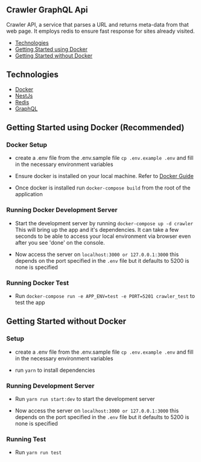 ## Crawler GraphQL Api

Crawler API, a service that parses a URL and returns meta-data from that web page. It employs redis to  ensure fast response for sites already visited.

* [Technologies](#technologies)
* [Getting Started using Docker](#getting-started-using-docker-recommended)
* [Getting Started without Docker](#getting-started-without-docker)

## Technologies

* [Docker](https://docs.docker.com/get-docker/)
* [NestJs](https://docs.nestjs.com/)
* [Redis](https://redis.io/)
* [GraphQL](https://graphql.org/)

## Getting Started using Docker (Recommended)

### Docker Setup

* create a .env file from the .env.sample file `cp .env.example .env` and fill in the necessary environment variables

* Ensure docker is installed on your local machine. Refer to [Docker Guide](https://docs.docker.com/get-docker/)
* Once docker is installed run `docker-compose build` from the root of the application

### Running Docker Development Server

* Start the development server by running `docker-compose up -d crawler` This will bring up the app and it's dependencies. It can take a few seconds to be able to access your local environment via browser even after you see 'done' on the console.

* Now access the server on `localhost:3000 or 127.0.0.1:3000` this depends on the port specified in the `.env` file but it defaults to 5200 is none is specified

### Running Docker Test

* Run `docker-compose run -e APP_ENV=test -e PORT=5201 crawler_test` to test the app

## Getting Started without Docker

### Setup

* create a .env file from the .env.sample file `cp .env.example .env` and fill in the necessary environment variables

* run `yarn` to install dependencies

### Running Development Server

* Run `yarn run start:dev` to start the development server

* Now access the server on `localhost:3000 or 127.0.0.1:3000` this depends on the port specified in the `.env` file but it defaults to 5200 is none is specified

### Running Test

* Run `yarn run test`
